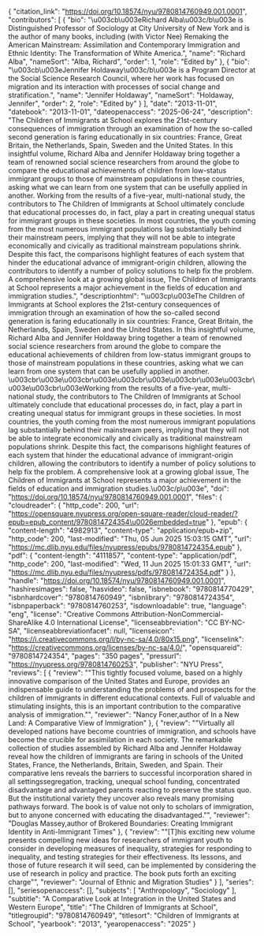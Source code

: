 {
   "citation_link": "https://doi.org/10.18574/nyu/9780814760949.001.0001",
   "contributors": [
     {
       "bio": "\u003cb\u003eRichard Alba\u003c/b\u003e is Distinguished Professor of Sociology at City University of New York and is the author of many books, including (with Victor Nee) Remaking the American Mainstream: Assimilation and Contemporary Immigration and Ethnic Identity: The Transformation of White America.",
       "name": "Richard Alba",
       "nameSort": "Alba, Richard",
       "order": 1,
       "role": "Edited by"
     },
     {
       "bio": "\u003cb\u003eJennifer Holdaway\u003c/b\u003e is a Program Director at the Social Science Research Council, where her work has focused on migration and its interaction with processes of social change and stratification.",
       "name": "Jennifer Holdaway",
       "nameSort": "Holdaway, Jennifer",
       "order": 2,
       "role": "Edited by"
     }
   ],
   "date": "2013-11-01",
   "datebook": "2013-11-01",
   "dateopenaccess": "2025-06-24",
   "description": "The Children of Immigrants at School explores the 21st-century consequences of immigration through an examination of how the so-called second generation is faring educationally in six countries: France, Great Britain, the Netherlands, Spain, Sweden and the United States. In this insightful volume, Richard Alba and Jennifer Holdaway bring together a team of renowned social science researchers from around the globe to compare the educational achievements of children from low-status immigrant groups to those of mainstream populations in these countries, asking what we can learn from one system that can be usefully applied in another. Working from the results of a five-year, multi-national study, the contributors to The Children of Immigrants at School ultimately conclude that educational processes do, in fact, play a part in creating unequal status for immigrant groups in these societies. In most countries, the youth coming from the most numerous immigrant populations lag substantially behind their mainstream peers, implying that they will not be able to integrate economically and civically as traditional mainstream populations shrink. Despite this fact, the comparisons highlight features of each system that hinder the educational advance of immigrant-origin children, allowing the contributors to identify a number of policy solutions to help fix the problem. A comprehensive look at a growing global issue, The Children of Immigrants at School represents a major achievement in the fields of education and immigration studies.",
   "descriptionhtml": "\u003cp\u003eThe Children of Immigrants at School explores the 21st-century consequences of immigration through an examination of how the so-called second generation is faring educationally in six countries: France, Great Britain, the Netherlands, Spain, Sweden and the United States. In this insightful volume, Richard Alba and Jennifer Holdaway bring together a team of renowned social science researchers from around the globe to compare the educational achievements of children from low-status immigrant groups to those of mainstream populations in these countries, asking what we can learn from one system that can be usefully applied in another. \u003cbr\u003e\u003cbr\u003e\u003cbr\u003e\u003cbr\u003e\u003cbr\u003e\u003cbr\u003eWorking from the results of a five-year, multi-national study, the contributors to The Children of Immigrants at School ultimately conclude that educational processes do, in fact, play a part in creating unequal status for immigrant groups in these societies. In most countries, the youth coming from the most numerous immigrant populations lag substantially behind their mainstream peers, implying that they will not be able to integrate economically and civically as traditional mainstream populations shrink. Despite this fact, the comparisons highlight features of each system that hinder the educational advance of immigrant-origin children, allowing the contributors to identify a number of policy solutions to help fix the problem. A comprehensive look at a growing global issue, The Children of Immigrants at School represents a major achievement in the fields of education and immigration studies.\u003c/p\u003e",
   "doi": "https://doi.org/10.18574/nyu/9780814760949.001.0001",
   "files": {
     "cloudreader": {
       "http_code": 200,
       "url": "https://opensquare.nyupress.org/open-square-reader/cloud-reader/?epub=epub_content/9780814724354\u0026embedded=true"
     },
     "epub": {
       "content-length": "4982913",
       "content-type": "application/epub+zip",
       "http_code": 200,
       "last-modified": "Thu, 05 Jun 2025 15:03:15 GMT",
       "url": "https://mc.dlib.nyu.edu/files/nyupress/epubs/9780814724354.epub"
     },
     "pdf": {
       "content-length": "4111857",
       "content-type": "application/pdf",
       "http_code": 200,
       "last-modified": "Wed, 11 Jun 2025 15:01:33 GMT",
       "url": "https://mc.dlib.nyu.edu/files/nyupress/pdfs/9780814724354.pdf"
     }
   },
   "handle": "https://doi.org/10.18574/nyu/9780814760949.001.0001",
   "hashiresimages": false,
   "hasvideo": false,
   "isbnebook": "9780814770429",
   "isbnhardcover": "9780814760949",
   "isbnlibrary": "9780814724354",
   "isbnpaperback": "9780814760253",
   "isdownloadable": true,
   "language": "eng",
   "license": "Creative Commons Attribution-NonCommercial-ShareAlike 4.0 International License",
   "licenseabbreviation": "CC BY-NC-SA",
   "licenseabbreviationfacet": null,
   "licenseicon": "https://i.creativecommons.org/l/by-nc-sa/4.0/80x15.png",
   "licenselink": "https://creativecommons.org/licenses/by-nc-sa/4.0/",
   "opensquareid": "9780814724354",
   "pages": "350 pages",
   "pressurl": "https://nyupress.org/9780814760253",
   "publisher": "NYU Press",
   "reviews": [
     {
       "review": "\"This tightly focused volume, based on a highly innovative comparison of the United States and Europe, provides an indispensable guide to understanding the problems of and prospects for the children of immigrants in different educational contexts. Full of valuable and stimulating insights, this is an important contribution to the comparative analysis of immigration.\"",
       "reviewer": "Nancy Foner,author of In a New Land: A Comparative View of Immigration"
     },
     {
       "review": "\"Virtually all developed nations have become countries of immigration, and schools have  become the crucible for assimilation in each society.  The remarkable collection of studies  assembled by Richard Alba and Jennifer Holdaway reveal how the children of immigrants are  faring in schools of the United States, France, the Netherlands, Britain, Sweden, and  Spain.  Their comparative lens reveals the barriers to successful incorporation shared in all  settingssegregation, tracking, unequal school funding, concentrated disadvantage and  advantaged parents reacting to preserve the status quo.  But the institutional variety they  uncover also reveals many promising pathways forward.  The book is of value not only to  scholars of immigration, but to anyone concerned with educating the disadvantaged.\"",
       "reviewer": "Douglas Massey,author of Brokered Boundaries: Creating Immigrant Identity in Anti-Immigrant Times"
     },
     {
       "review": "\"[T]his exciting new volume presents compelling new ideas for researchers of immigrant youth to consider in developing measures of inequality, strategies for responding to inequality, and testing strategies for their effectiveness. Its lessons, and those of future research it will seed, can be implemented by considering the use of research in policy and practice. The book puts forth an exciting charge\"",
       "reviewer": "Journal of Ethnic and Migration Studies"
     }
   ],
   "series": [],
   "seriesopenaccess": [],
   "subjects": [
     "Anthropology",
     "Sociology"
   ],
   "subtitle": "A Comparative Look at Integration in the United States and Western Europe",
   "title": "The Children of Immigrants at School",
   "titlegroupid": "9780814760949",
   "titlesort": "Children of Immigrants at School",
   "yearbook": "2013",
   "yearopenaccess": "2025"
 }
